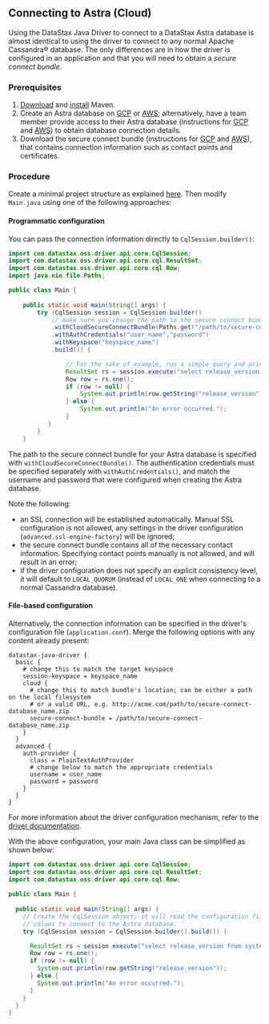 ## Connecting to Astra (Cloud)

Using the DataStax Java Driver to connect to a DataStax Astra database is almost identical to using
the driver to connect to any normal Apache Cassandra® database. The only differences are in how the
driver is configured in an application and that you will need to obtain a *secure connect bundle*.

### Prerequisites

1. [Download][Download Maven] and [install][Install Maven] Maven.
2. Create an Astra database on [GCP][Create an Astra database - GCP] or
   [AWS][Create an Astra database - AWS]; alternatively, have a team member provide access to their
   Astra database (instructions for [GCP][Access an Astra database - GCP] and
   [AWS][Access an Astra database - AWS]) to obtain database connection details.
3. Download the secure connect bundle (instructions for 
   [GCP][Download the secure connect bundle - GCP] and 
   [AWS][Download the secure connect bundle - AWS]), that contains connection information such as
   contact points and certificates.

### Procedure

Create a minimal project structure as explained [here][minimal project structure]. Then modify
`Main.java` using one of the following approaches:

#### Programmatic configuration

You can pass the connection information directly to `CqlSession.builder()`:

```java
import com.datastax.oss.driver.api.core.CqlSession;
import com.datastax.oss.driver.api.core.cql.ResultSet;
import com.datastax.oss.driver.api.core.cql.Row;
import java.nio.file.Paths;

public class Main {
  
    public static void main(String[] args) {
        try (CqlSession session = CqlSession.builder()
            // make sure you change the path to the secure connect bundle below
            .withCloudSecureConnectBundle(Paths.get("/path/to/secure-connect-database_name.zip"))
            .withAuthCredentials("user_name","password")
            .withKeyspace("keyspace_name")
            .build()) {

                // For the sake of example, run a simple query and print the results
                ResultSet rs = session.execute("select release_version from system.local");
                Row row = rs.one();
                if (row != null) {
                    System.out.println(row.getString("release_version"));
                } else {
                    System.out.println("An error occurred.");
                }
           }
        }
    }
```

The path to the secure connect bundle for your Astra database is specified with
`withCloudSecureConnectBundle()`. The authentication credentials must be specified separately with
`withAuthCredentials()`, and match the username and password that were configured when creating the
Astra database.

Note the following:

* an SSL connection will be established automatically. Manual SSL configuration is not allowed, any
  settings in the driver configuration (`advanced.ssl-engine-factory`) will be ignored;
* the secure connect bundle contains all of the necessary contact information. Specifying contact
  points manually is not allowed, and will result in an error;
* if the driver configuration does not specify an explicit consistency level, it will default to
  `LOCAL_QUORUM` (instead of `LOCAL_ONE` when connecting to a normal Cassandra database). 

#### File-based configuration

Alternatively, the connection information can be specified in the driver's configuration file
(`application.conf`). Merge the following options with any content already present:
      
```properties
datastax-java-driver {
  basic {
    # change this to match the target keyspace
    session-keyspace = keyspace_name
    cloud {
      # change this to match bundle's location; can be either a path on the local filesystem
      # or a valid URL, e.g. http://acme.com/path/to/secure-connect-database_name.zip
      secure-connect-bundle = /path/to/secure-connect-database_name.zip
    }
  }
  advanced {
    auth-provider {
      class = PlainTextAuthProvider
      # change below to match the appropriate credentials
      username = user_name 
      password = password
    }
  }
}
```

For more information about the driver configuration mechanism, refer to the [driver documentation].
    
With the above configuration, your main Java class can be simplified as shown below:
    
```java
import com.datastax.oss.driver.api.core.CqlSession;
import com.datastax.oss.driver.api.core.cql.ResultSet;
import com.datastax.oss.driver.api.core.cql.Row;
    
public class Main {
    
  public static void main(String[] args) {
    // Create the CqlSession object; it will read the configuration file and pick the right
    // values to connect to the Astra database.
    try (CqlSession session = CqlSession.builder().build()) {

      ResultSet rs = session.execute("select release_version from system.local");
      Row row = rs.one();
      if (row != null) {
        System.out.println(row.getString("release_version"));
      } else {
        System.out.println("An error occurred.");
      }
    }
  }
}
```

[Download Maven]: https://maven.apache.org/download.cgi
[Install Maven]: https://maven.apache.org/install.html
[Create an Astra database - GCP]: https://docs.datastax.com/en/astra/gcp/doc/dscloud/astra/dscloudGettingStarted.html#dscloudCreateCluster
[Create an Astra database - AWS]: https://docs.datastax.com/en/astra/aws/doc/dscloud/astra/dscloudGettingStarted.html#dscloudCreateCluster
[Access an Astra database - GCP]: https://docs.datastax.com/en/astra/gcp/doc/dscloud/astra/dscloudShareClusterDetails.html
[Access an Astra database - AWS]: https://docs.datastax.com/en/astra/aws/doc/dscloud/astra/dscloudShareClusterDetails.html
[Download the secure connect bundle - GCP]: https://docs.datastax.com/en/astra/gcp/doc/dscloud/astra/dscloudObtainingCredentials.html
[Download the secure connect bundle - AWS]: https://docs.datastax.com/en/astra/aws/doc/dscloud/astra/dscloudObtainingCredentials.html
[minimal project structure]: ../core/integration/#minimal-project-structure
[driver documentation]: ../core/configuration/
